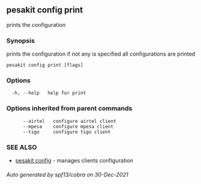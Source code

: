 ## pesakit config print

prints the configuration

### Synopsis

prints the configuration if not any is specified all configurations are printed

```
pesakit config print [flags]
```

### Options

```
  -h, --help   help for print
```

### Options inherited from parent commands

```
      --airtel   configure airtel client
      --mpesa    configure mpesa client
      --tigo     configure tigo client
```

### SEE ALSO

* [pesakit config](pesakit_config.md)	 - manages clients configuration

###### Auto generated by spf13/cobra on 30-Dec-2021
